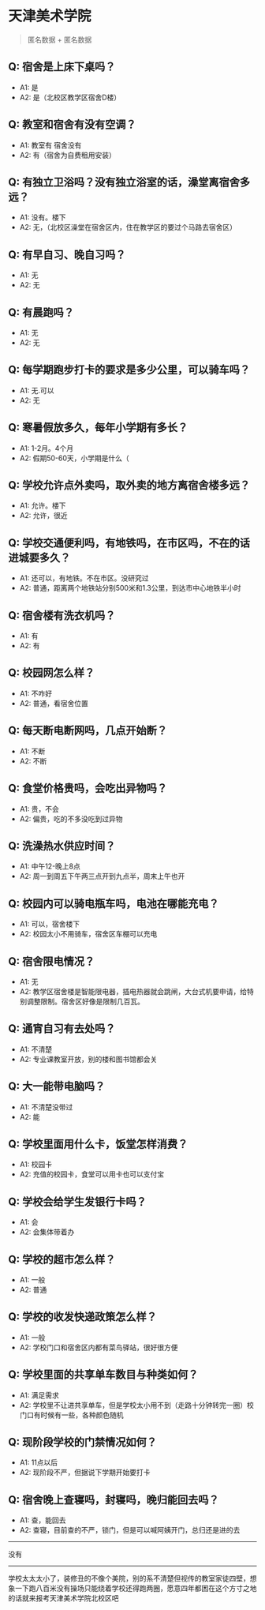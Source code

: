 # 天津美术学院
> 匿名数据 + 匿名数据
## Q: 宿舍是上床下桌吗？
- A1: 是
- A2: 是（北校区教学区宿舍D楼）
## Q: 教室和宿舍有没有空调？
- A1: 教室有 宿舍没有
- A2: 有（宿舍为自费租用安装）
## Q: 有独立卫浴吗？没有独立浴室的话，澡堂离宿舍多远？
- A1: 没有。楼下
- A2: 无，（北校区澡堂在宿舍区内，住在教学区的要过个马路去宿舍区）
## Q: 有早自习、晚自习吗？
- A1: 无
- A2: 无
## Q: 有晨跑吗？
- A1: 无
- A2: 无
## Q: 每学期跑步打卡的要求是多少公里，可以骑车吗？
- A1: 无.可以
- A2: 无
## Q: 寒暑假放多久，每年小学期有多长？
- A1: 1-2月。4个月
- A2: 假期50-60天，小学期是什么（
## Q: 学校允许点外卖吗，取外卖的地方离宿舍楼多远？
- A1: 允许。楼下
- A2: 允许，很近
## Q: 学校交通便利吗，有地铁吗，在市区吗，不在的话进城要多久？
- A1: 还可以，有地铁。不在市区。没研究过
- A2: 普通，距离两个地铁站分别500米和1.3公里，到达市中心地铁半小时
## Q: 宿舍楼有洗衣机吗？
- A1: 有
- A2: 有
## Q: 校园网怎么样？
- A1: 不咋好
- A2: 普通，看宿舍位置
## Q: 每天断电断网吗，几点开始断？
- A1: 不断
- A2: 不断
## Q: 食堂价格贵吗，会吃出异物吗？
- A1: 贵，不会
- A2: 偏贵，吃的不多没吃到过异物
## Q: 洗澡热水供应时间？
- A1: 中午12-晚上8点
- A2: 周一到周五下午两三点开到九点半，周末上午也开
## Q: 校园内可以骑电瓶车吗，电池在哪能充电？
- A1: 可以，宿舍楼下
- A2: 校园太小不用骑车，宿舍区车棚可以充电
## Q: 宿舍限电情况？
- A1: 无
- A2: 教学区宿舍楼是智能限电器，插电热器就会跳闸，大台式机要申请，给特别调整限制。宿舍区好像是限制几百瓦。
## Q: 通宵自习有去处吗？
- A1: 不清楚
- A2: 专业课教室开放，别的楼和图书馆都会关
## Q: 大一能带电脑吗？
- A1: 不清楚没带过
- A2: 能
## Q: 学校里面用什么卡，饭堂怎样消费？
- A1: 校园卡
- A2: 充值的校园卡，食堂可以用卡也可以支付宝
## Q: 学校会给学生发银行卡吗？
- A1: 会
- A2: 会集体带着办
## Q: 学校的超市怎么样？
- A1: 一般
- A2: 普通
## Q: 学校的收发快递政策怎么样？
- A1: 一般
- A2: 学校门口和宿舍区内都有菜鸟驿站，很好很方便
## Q: 学校里面的共享单车数目与种类如何？
- A1: 满足需求
- A2: 学校里不让进共享单车，但是学校太小用不到（走路十分钟转完一圈）校门口有时候有一些，各种颜色随机
## Q: 现阶段学校的门禁情况如何？
- A1: 11点以后
- A2: 现阶段不严，但据说下学期开始要打卡
## Q: 宿舍晚上查寝吗，封寝吗，晚归能回去吗？
- A1: 查，能回去
- A2: 查寝，目前查的不严，锁门，但是可以喊阿姨开门，总归还是进的去
***
没有
***
学校太太太小了，装修丑的不像个美院，别的系不清楚但视传的教室家徒四壁，想象一下跑八百米没有操场只能绕着学校还得跑两圈，愿意四年都困在这个方寸之地的话就来报考天津美术学院北校区吧